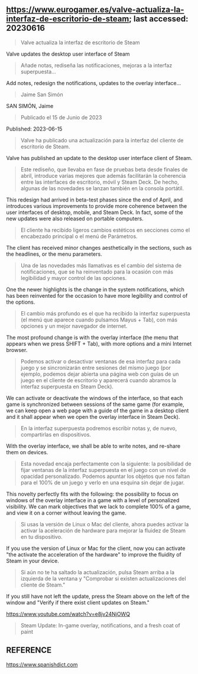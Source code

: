 ## https://www.eurogamer.es/valve-actualiza-la-interfaz-de-escritorio-de-steam; last accessed: 20230616

> Valve actualiza la interfaz de escritorio de Steam

Valve updates the desktop user interface of Steam

> Añade notas, rediseña las notificaciones, mejoras a la interfaz superpuesta...

Add notes, redesign the notifications, updates to the overlay interface...

> Jaime San Simón

SAN SIMÓN, Jaime

> Publicado el 15 de Junio de 2023

Published: 2023-06-15

> Valve ha publicado una actualización para la interfaz del cliente de escritorio de Steam.

Valve has published an update to the desktop user interface client of Steam.

> Este rediseño, que llevaba en fase de pruebas beta desde finales de abril, introduce varias mejores que además facilitarán la coherencia entre las interfaces de escritorio, móvil y Steam Deck. De hecho, algunas de las novedades se lanzan también en la consola portátil.

This redesign had arrived in beta-test phases since the end of April, and introduces various improvements to provide more coherence between the user interfaces of desktop, mobile, and Steam Deck. In fact, some of the new updates were also released on portable computers.

> El cliente ha recibido ligeros cambios estéticos en secciones como el encabezado principal o el menú de Parámetros.

The client has received minor changes aesthetically in the sections, such as the headlines, or the menu parameters.

> Una de las novedades más llamativas es el cambio del sistema de notificaciones, que se ha reinventado para la ocasión con más legibilidad y mayor control de las opciones.

One the newer highlights is the change in the system notifications, which has been reinvented for the occasion to have more legibility and control of the options.

> El cambio más profundo es el que ha recibido la interfaz superpuesta (el menú que aparece cuando pulsamos Mayus + Tab), con más opciones y un mejor navegador de internet. 

The most profound change is with the overlay interface (the menu that appears when we press SHIFT + Tab), with more options and a mini Internet browser.

> Podemos activar o desactivar ventanas de esa interfaz para cada juego y se sincronizarán entre sesiones del mismo juego (por ejemplo, podemos dejar abierta una página web con guías de un juego en el cliente de escritorio y aparecerá cuando abramos la interfaz superpuesta en Steam Deck).

We can activate or deactivate the windows of the interface, so that each game is synchronized between sessions of the same game (for example, we can keep open a web page with a guide of the game in a desktop client and it shall appear when we open the overlay interface in Steam Deck).

> En la interfaz superpuesta podremos escribir notas y, de nuevo, compartirlas en dispositivos.

With the overlay interface, we shall be able to write notes, and re-share them on devices.

> Esta novedad encaja perfectamente con la siguiente: la posibilidad de fijar ventanas de la interfaz superpuesta en el juego con un nivel de opacidad personalizado. Podemos apuntar los objetos que nos faltan para el 100% de un juego y verlo en una esquina sin dejar de jugar.

This novelty perfectly fits with the following: the possibility to focus on windows of the overlay interface in a game with a level of personalized visibility. We can mark objectives that we lack to complete 100% of a game, and view it on a corner without leaving the game.


> Si usas la versión de Linux o Mac del cliente, ahora puedes activar la activar la aceleración de hardware para mejorar la fluidez de Steam en tu dispositivo.

If you use the version of Linux or Mac for the client, now you can activate "the activate the acceleration of the hardware" to improve the fluidity of Steam in your device.


> Si aún no te ha saltado la actualización, pulsa Steam arriba a la izquierda de la ventana y "Comprobar si existen actualizaciones del cliente de Steam."

If you still have not left the update, press the Steam above on the left of the window and "Verify if there exist client updates on Steam."


https://www.youtube.com/watch?v=e8jv24NjOWQ

> Steam Update: In-game overlay, notifications, and a fresh coat of paint

## REFERENCE

https://www.spanishdict.com
